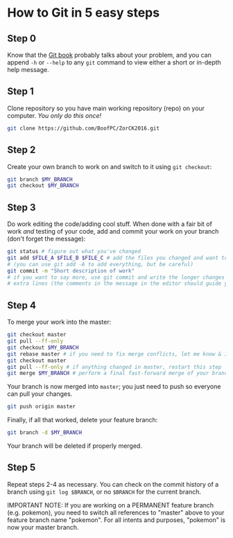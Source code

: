 # How to Git in 5 easy steps

## Step 0
Know that the [Git book](https://git-scm.com/book/en/v2) probably talks about
your problem, and you can append ``-h`` or ``--help`` to any `git` command to
view either a short or in-depth help message.

## Step 1
Clone repository so you have main working repository (repo) on your computer.
_You only do this once!_

```sh
git clone https://github.com/BoofPC/ZorCK2016.git
```

## Step 2
Create your own branch to work on and switch to it using `git checkout`:
```sh
git branch $MY_BRANCH
git checkout $MY_BRANCH
```

## Step 3
Do work editing the code/adding cool stuff. When done with a fair bit of work
*and* testing of your code, add and commit your work on your branch (don't
forget the message):
```sh
git status # figure out what you've changed
git add $FILE_A $FILE_B $FILE_C # add the files you changed and want to commit
# (you can use git add -A to add everything, but be careful)
git commit -m "Short description of work"
# if you want to say more, use git commit and write the longer changes on
# extra lines (the comments in the message in the editor should guide you)
```

## Step 4
To merge your work into the master:
```sh
git checkout master
git pull --ff-only
git checkout $MY_BRANCH
git rebase master # if you need to fix merge conflicts, let me know & I'll help
git checkout master
git pull --ff-only # if anything changed in master, restart this step
git merge $MY_BRANCH # perform a final fast-forward merge of your branch with master
```

Your branch is now merged into `master`; you just need to push so everyone 
can pull your changes.

```sh
git push origin master
```

Finally, if all that worked, delete your feature branch:

```sh
git branch -d $MY_BRANCH
```

Your branch will be deleted if properly merged.

## Step 5
Repeat steps 2-4 as necessary. You can check on the commit history of a branch
using `git log $BRANCH`, or no `$BRANCH` for the current branch.


IMPORTANT NOTE:
If you are working on a PERMANENT feature branch (e.g. pokemon), you need to 
switch all references to "master" above to your feature branch name "pokemon".
For all intents and purposes, "pokemon" is now your master branch.
